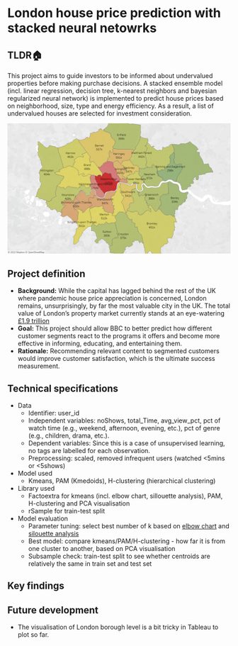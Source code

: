 # London house price prediction with stacked neural netowrks

## **TLDR**:house:	 
This project aims to guide investors to be informed about undervalued properties before making purchase decisions. A stacked ensemble model (incl. linear regression, decision tree, k-nearest neighbors and bayesian regularized neural network) is implemented to predict house prices based on neighborhood, size, type and energy efficiency. As a result, a list of undervalued houses are selected for investment consideration. 
<p align="center">
  <img src="picture/average house price.png" width = 700/>
</p>

## Project definition
- **Background:**  While the capital has lagged behind the rest of the UK where pandemic house price appreciation is concerned, London remains, unsurprisingly, by far the most valuable city in the UK. The total value of London’s property market currently stands at an eye-watering [£1.9 trillion](https://www.propertyreporter.co.uk/property/ondons-property-market-value-approaching-2trn.html)
- **Goal:**  This project should allow BBC to better predict how different customer segments react to the programs it offers and become more effective in informing, educating, and entertaining them.
- **Rationale:**  Recommending relevant content to segmented customers would improve customer satisfaction, which is the ultimate success measurement.  

## Technical specifications
- Data
  - Identifier: user_id
  - Independent variables: noShows, total_Time, avg_view_pct, pct of watch time (e.g., weekend, afternoon, evening, etc.), pct of genre (e.g., children, drama, etc.).
  - Dependent variables: Since this is a case of unsupervised learning, no tags are labelled for each observation.
  - Preprocessing: scaled, removed infrequent users (watched <5mins or <5shows)
- Model used 
  - Kmeans, PAM (Kmedoids), H-clustering (hierarchical clustering)
- Library used 
  - Factoextra for kmeans (incl. elbow chart, sillouette analysis), PAM, H-clustering and PCA visualisation
  - rSample for train-test split
- Model evaluation
  - Parameter tuning: select best number of k based on [elbow chart](https://www.analyticsvidhya.com/blog/2021/01/in-depth-intuition-of-k-means-clustering-algorithm-in-machine-learning/#:~:text=Elbow%20Method,-In%20the%20Elbow&text=WCSS%20is%20the%20sum%20of,is%20largest%20when%20K%20%3D%201.) and [silouette analysis](https://scikit-learn.org/stable/auto_examples/cluster/plot_kmeans_silhouette_analysis.html) 
  - Best model: compare kmeans/PAM/H-clustering - how far it is from one cluster to another, based on PCA visualisation 
  - Subsample check: train-test split to see whether centroids are relatively the same in train set and test set

## Key findings


## Future development
- The visualisation of London borough level is a bit tricky in Tableau to plot so far.

